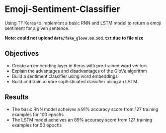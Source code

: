 # Emoji-Sentiment-Classifier
Using TF Keras to implement a basic RNN and LSTM model to return a emoji sentiment for a given sentence.

**Note: could not upload `data/fake_glove.6B.50d.txt` due to file size**

## Objectives
* Create an embedding layer in Keras with pre-trained word vectors
* Explain the advantages and disadvantages of the GloVe algorithm
* Build a sentiment classifier using word embeddings
* Build and train a more sophisticated classifier using an LSTM

## Results
- The basic RNN model acheives a 91% accuracy score from 127 training examples for 100 epochs
- The LSTM model acheives an 89% accuracy score from 127 training examples for 50 epochs
